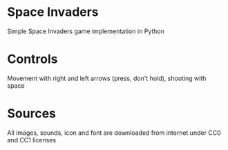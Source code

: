 # Space Invaders
 Simple Space Invaders game implementation in Python

# Controls
Movement with right and left arrows (press, don't hold), shooting with space

# Sources
All images, sounds, icon and font are downloaded from internet under CC0 and CC1 licenses
